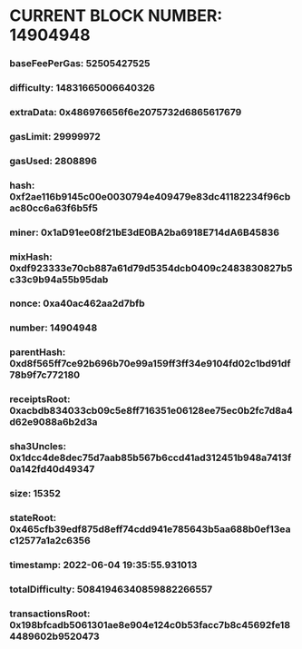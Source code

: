# CURRENT BLOCK NUMBER: 14904948

### baseFeePerGas: 52505427525
### difficulty: 14831665006640326
### extraData: 0x486976656f6e2075732d6865617679
### gasLimit: 29999972
### gasUsed: 2808896
### hash: 0xf2ae116b9145c00e0030794e409479e83dc41182234f96cbac80cc6a63f6b5f5
### miner: 0x1aD91ee08f21bE3dE0BA2ba6918E714dA6B45836
### mixHash: 0xdf923333e70cb887a61d79d5354dcb0409c2483830827b5c33c9b94a55b95dab
### nonce: 0xa40ac462aa2d7bfb
### number: 14904948
### parentHash: 0xd8f565ff7ce92b696b70e99a159ff3ff34e9104fd02c1bd91df78b9f7c772180
### receiptsRoot: 0xacbdb834033cb09c5e8ff716351e06128ee75ec0b2fc7d8a4d62e9088a6b2d3a
### sha3Uncles: 0x1dcc4de8dec75d7aab85b567b6ccd41ad312451b948a7413f0a142fd40d49347
### size: 15352
### stateRoot: 0x465cfb39edf875d8eff74cdd941e785643b5aa688b0ef13eac12577a1a2c6356
### timestamp: 2022-06-04 19:35:55.931013
### totalDifficulty: 50841946340859882266557
### transactionsRoot: 0x198bfcadb5061301ae8e904e124c0b53facc7b8c45692fe184489602b9520473
